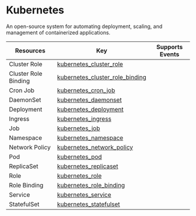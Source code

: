 Kubernetes
==========
An open-source system for automating deployment, scaling, and management of containerized applications.

| **Resources**        | **Key**                                                                     | **Supports Events** |
| -------------------- | --------------------------------------------------------------------------- | ------------------- |
| Cluster Role         | [kubernetes\_cluster\_role](kubernetes\_cluster\_role.md)                   |                     |
| Cluster Role Binding | [kubernetes\_cluster\_role\_binding](kubernetes\_cluster\_role\_binding.md) |                     |
| Cron Job             | [kubernetes\_cron\_job](kubernetes\_cron\_job.md)                           |                     |
| DaemonSet            | [kubernetes\_daemonset](kubernetes\_daemonset.md)                           |                     |
| Deployment           | [kubernetes\_deployment](kubernetes\_deployment.md)                         |                     |
| Ingress              | [kubernetes\_ingress](kubernetes\_ingress.md)                               |                     |
| Job                  | [kubernetes\_job](kubernetes\_job.md)                                       |                     |
| Namespace            | [kubernetes\_namespace](kubernetes\_namespace.md)                           |                     |
| Network Policy       | [kubernetes\_network\_policy](kubernetes\_network\_policy.md)               |                     |
| Pod                  | [kubernetes\_pod](kubernetes\_pod.md)                                       |                     |
| ReplicaSet           | [kubernetes\_replicaset](kubernetes\_replicaset.md)                         |                     |
| Role                 | [kubernetes\_role](kubernetes\_role.md)                                     |                     |
| Role Binding         | [kubernetes\_role\_binding](kubernetes\_role\_binding.md)                   |                     |
| Service              | [kubernetes\_service](kubernetes\_service.md)                               |                     |
| StatefulSet          | [kubernetes\_statefulset](kubernetes\_statefulset.md)                       |                     |
